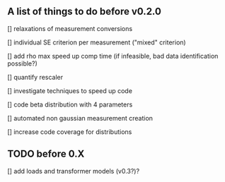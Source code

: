 ## A list of things to do before v0.2.0

[] relaxations of measurement conversions

[] individual SE criterion per measurement ("mixed" criterion)

[] add rho max speed up comp time (if infeasible, bad data identification possible?)

[] quantify rescaler

[] investigate techniques to speed up code

[] code beta distribution with 4 parameters

[] automated non gaussian measurement creation

[] increase code coverage for distributions

## TODO before 0.X

[] add loads and transformer models (v0.3?)?
